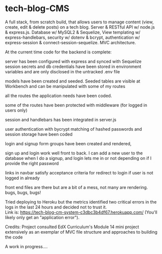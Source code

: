 # tech-blog-CMS
A full stack, from scratch build, that allows users to manage content (view, create, edit &amp; delete posts) on a tech blog. Server &amp; RESTful API w/ node.js &amp; express.js. Database w/ MySQL2 &amp; Sequelize, View templating w/ express-handlebars, security w/ dotenv &amp; bcrypt, authentication w/ express-session &amp; connect-session-sequelize. MVC architecture.

At the current time code for the backend is complete:

server has been configured with express and synced with Sequelize
session secrets and db credentials have been stored in environment variables and are only disclosed in the untracked .env file

models have been created and seeded. Seeded tables are visible at Workbench and can be manipulated with some of my routes

all the routes the application needs have been coded.

some of the routes have been protected with middleware (for logged in users only) 

session and handlebars has been integrated in server.js

user authentication with bycrypt matching of hashed passwords and session storage have been coded

login and signup form groups have been created and rendered,

sign up and login work well front to back. I can add a new user to the database when I do a signup, and login lets me in or not depending on if I provide the right password

links in navbar satisfy acceptance criteria for redirect to login if user is not logged in already

front end files are there but are a bit of a mess, not many are rendering.  bugs, bugs, bugs!

Tried deploying to Heroku but the metrics identified two critical errors in the logs in the last 24 hours and decided not to trust it.   
Link is:
https://tech-blog-cm-system-c3dbc3b4df67.herokuapp.com/
(You'll likely only get an "application error").

Credits: Project consulted EdX Curriculum's Module 14 mini project extensively as an exemplar of MVC file structure and approaches to building the code

A work in progress....  
